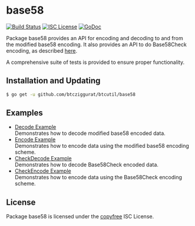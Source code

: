 base58
==========

[![Build Status](http://img.shields.io/travis/btcziggurat/btcutil.svg)](https://travis-ci.org/btcziggurat/btcutil)
[![ISC License](http://img.shields.io/badge/license-ISC-blue.svg)](http://copyfree.org)
[![GoDoc](https://img.shields.io/badge/godoc-reference-blue.svg)](http://godoc.org/github.com/btcziggurat/btcutil/base58)

Package base58 provides an API for encoding and decoding to and from the
modified base58 encoding.  It also provides an API to do Base58Check encoding,
as described [here](https://en.bitcoin.it/wiki/Base58Check_encoding).

A comprehensive suite of tests is provided to ensure proper functionality.

## Installation and Updating

```bash
$ go get -u github.com/btcziggurat/btcutil/base58
```

## Examples

* [Decode Example](http://godoc.org/github.com/btcziggurat/btcutil/base58#example-Decode)  
  Demonstrates how to decode modified base58 encoded data.
* [Encode Example](http://godoc.org/github.com/btcziggurat/btcutil/base58#example-Encode)  
  Demonstrates how to encode data using the modified base58 encoding scheme.
* [CheckDecode Example](http://godoc.org/github.com/btcziggurat/btcutil/base58#example-CheckDecode)  
  Demonstrates how to decode Base58Check encoded data.
* [CheckEncode Example](http://godoc.org/github.com/btcziggurat/btcutil/base58#example-CheckEncode)  
  Demonstrates how to encode data using the Base58Check encoding scheme.

## License

Package base58 is licensed under the [copyfree](http://copyfree.org) ISC
License.

